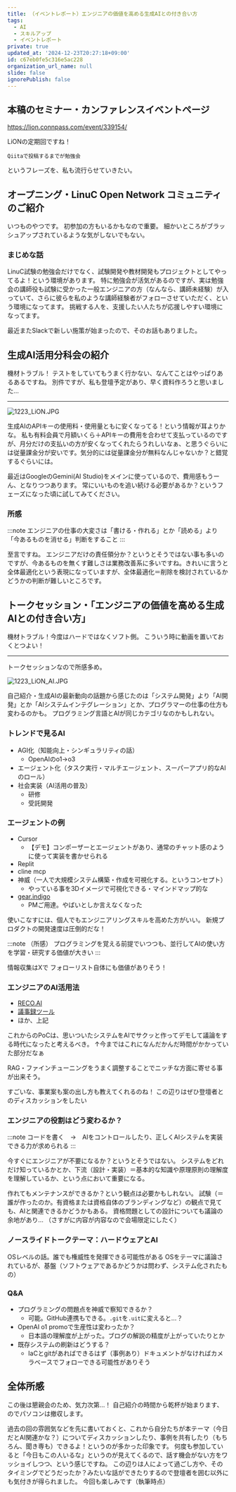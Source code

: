 ```yaml
---
title: （イベントレポート）エンジニアの価値を高める生成AIとの付き合い方
tags:
  - AI
  - スキルアップ
  - イベントレポート
private: true
updated_at: '2024-12-23T20:27:18+09:00'
id: c67eb0fe5c316e5ac228
organization_url_name: null
slide: false
ignorePublish: false
---
```

## 本稿のセミナー・カンファレンスイベントページ
https://lion.connpass.com/event/339154/

LiONの定期回ですね！

`Qiitaで投稿するまでが勉強会`

というフレーズを、私も流行らせていきたい。

## オープニング・LinuC Open Network コミュニティのご紹介
いつものやつです。
初参加の方もいるかもなので重要。
細かいところがブラッシュアップされているような気がしないでもない。

### まじめな話
LinuC試験の勉強会だけでなく、試験開発や教材開発もプロジェクトとしてやってるよ！という環境があります。
特に勉強会が活気があるのですが、実は勉強会の講師役も試験に受かった一般エンジニアの方（なんなら、講師未経験）が入っていて、さらに彼らを私のような講師経験者がフォローさせていただく、という環境になってます。
挑戦する人を、支援したい人たちが応援しやすい環境になってます。

最近またSlackで新しい施策が始まったので、そのお話もありました。

## 生成AI活用分科会の紹介
機材トラブル！
テストをしていてもうまく行かない、なんてことはやっぱりあるあるですね。
別件ですが、私も登壇予定があり、早く資料作ろうと思いました…

---

![1223_LiON.JPG](https://qiita-image-store.s3.ap-northeast-1.amazonaws.com/0/122800/22cde827-ee3f-cd26-37c4-546354c1de17.jpeg)

生成AIのAPIキーの使用料・使用量ともに安くなってる！という情報が耳よりかな。
私も有料会員で月額いくら＋APIキーの費用を合わせて支払っているのですが、月分だけの支払いの方が安くなってくれたらうれしいなぁ、と思うぐらいには従量課金分が安いです。気分的には従量課金分が無料なんじゃないか？と錯覚するぐらいには。

最近はGoogleのGemini(AI Studio)をメインに使っているので、費用感もうーん、となりつつあります。
常にいいものを追い続ける必要があるか？というフェーズになった頃に試してみてください。

### 所感
:::note
エンジニアの仕事の大変さは「書ける・作れる」とか「読める」より「今あるものを消せる」判断をすること
:::

至言ですね。
エンジニアだけの責任領分か？というとそうではない事も多いのですが、今あるものを無くす難しさは業務改善系に多いですね。きれいに言うと全体最適化という表現になっていますが、全体最適化＝削除を検討されているかどうかの判断が難しいところです。

## トークセッション・「エンジニアの価値を高める生成AIとの付き合い方」
機材トラブル！今度はハードではなくソフト側。
こういう時に動画を置いておくとつよい！

---

トークセッションなので所感多め。

![1223_LiON_AI.JPG](https://qiita-image-store.s3.ap-northeast-1.amazonaws.com/0/122800/b2543dce-4ed6-c0e7-599d-4f275a5d83bd.jpeg)

自己紹介・生成AIの最新動向の話題から感じたのは「システム開発」より「AI開発」とか「AIシステムインテグレーション」とか、プログラマーの仕事の仕方も変わるのかも。
プログラミング言語とAIが同じカテゴリなのかもしれない。

### トレンドで見るAI
- AGI化（知能向上・シンギュラリティの話）
  - OpenAIのo1->o3
- エージェント化（タスク実行・マルチエージェント、スーパーアプリ的なAIのロール）
- 社会実装（AI活用の普及）
  - 研修
  - 受託開発

### エージェントの例

- Cursor
  - 【デモ】コンポーザーとエージェントがあり、通常のチャット感のように使って実装を書かせられる
- Replit
- cline mcp
- 神威（一人で大規模システム構築・作成を可視化する。というコンセプト）
  - やっている事を3Dイメージで可視化できる・マインドマップ的な
- [gear.indigo](https://gearindigo.app/)
  - PMご用達。やばいとしか言えなくなった

使いこなすには、個人でもエンジニアリングスキルを高めた方がいい。
新規プロダクトの開発速度は圧倒的だな！

:::note
（所感）
プログラミングを覚える前提でいつつも、並行してAIの使い方を学習・研究する価値が大きい
:::

情報収集はXで
フォローリスト自体にも価値がありそう！

### エンジニアのAI活用法
- [RECO.AI](https://www.reco.ai/)
- [議事録ツール](https://tldv.io/ja/)
- ほか、上記

これからのPoCは、思いついたシステムをAIでサクッと作ってデモして議論をする時代になったと考えるべき。
↑今まではこれになんだかんだ時間がかかっていた部分だなぁ

RAG・ファインチューニングをうまく調整することでニッチな方面に寄せる事が出来そう。

すごいな、事業案も案の出し方も教えてくれるのね！
この辺りはぜひ登壇者とのディスカッションをしたい

### エンジニアの役割はどう変わるか？
:::note
コードを書く　→　AIをコントロールしたり、正しくAIシステムを実装できる力が求められる
:::

今すぐにエンジニアが不要になるか？というとそうではない。
システムをどれだけ知っているかとか、下流（設計・実装）＝基本的な知識や原理原則の理解度を理解しているか、という点において重要になる。

作れてもメンテナンスができるか？という観点は必要かもしれない。
試験（＝誰が作ったのか。有資格または資格自体のブランディングなど）の観点で見ても、AIと関連できるかどうかもある。
資格問題としての設計についても議論の余地があり…
（さすがに内容が内容なので会場限定にしたく）

### ノースライドトークテーマ：ハードウェアとAI
OSレベルの話。誰でも権威性を発揮できる可能性がある
OSをテーマに議論されているが、基盤（ソフトウェアであるかどうかは問わず、システム化されたもの）

### Q&A
- プログラミングの問題点を神威で察知できるか？
  - 可能。GitHub連携もできる。`.git`を`.uit`に変えると…？
- OpenAI o1 promoで生産性は変わったか？
  - 日本語の理解度が上がった。ブログの解説の精度が上がっていたりとか
- 既存システムの刷新はどうする？
  - IaCとgitがあればできるはず（事例あり）ドキュメントがなければカメラベースでフォローできる可能性がありそう

## 全体所感
この後は懇親会のため、気力次第…！
自己紹介の時間から乾杯が始まります、のでパソコンは撤収します。

過去の回の雰囲気などを先に書いておくと、これから自分たちが本テーマ（今日だとAI関連かな？）についてディスカッションしたり、事例を共有したり（もちろん、聞き専も）できるよ！というのが多かった印象です。
何度も参加していると「今日もこの人いるな」というのが見えてくるので、話す機会がない方をワッショイしつつ、という感じですね。
この辺りは人によって過ごし方や、そのタイミングでどうだったか？みたいな話ができたりするので登壇者を囲む以外にも気付きが得られました。
今回も楽しみです（執筆時点）
